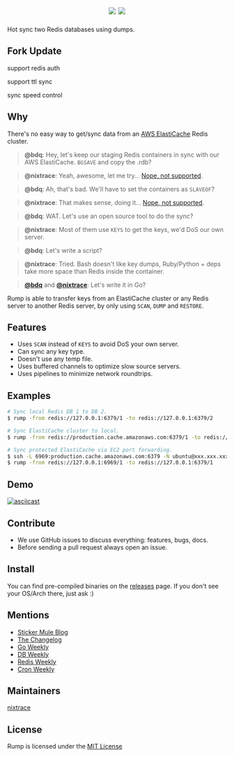<h1 align="center">
<img src="https://rawgit.com/mytokenio/rump/master/assets/images/mytoken.png">
<img src="https://rawgit.com/mytokenio/rump/master/assets/images/rump_logo.svg">
</h1>

Hot sync two Redis databases using dumps.

## Fork Update

support redis auth

support ttl sync

sync speed control


## Why

There's no easy way to get/sync data from an [AWS ElastiCache]( http://docs.aws.amazon.com/AmazonElastiCache/latest/UserGuide/ClientConfig.RestrictedCommands.html ) Redis cluster.

> **@bdq**: Hey, let's keep our staging Redis containers in sync with our AWS ElastiCache. `BGSAVE` and copy the .rdb?

>**@nixtrace**: Yeah, awesome, let me try... [Nope, not supported](http://docs.aws.amazon.com/AmazonElastiCache/latest/UserGuide/ClientConfig.RestrictedCommands.html).

>**@bdq**: Ah, that's bad. We'll have to set the containers as `SLAVEOF`?

>**@nixtrace**: That makes sense, doing it... [Nope, not supported](http://docs.aws.amazon.com/AmazonElastiCache/latest/UserGuide/ClientConfig.RestrictedCommands.html).

>**@bdq**: WAT. Let's use an open source tool to do the sync?

>**@nixtrace**: Most of them use `KEYS` to get the keys, we'd DoS our own server.

>**@bdq**: Let's write a script?

>**@nixtrace**: Tried. Bash doesn't like key dumps, Ruby/Python + deps take more space than Redis inside the container.

>**[@bdq](https://github.com/BDQ)** and **[@nixtrace](https://github.com/nixtrace)**: Let's write it in Go?


Rump is able to transfer keys from an ElastiCache cluster or any Redis server to another Redis server, by only using `SCAN`, `DUMP` and `RESTORE`.

## Features

- Uses `SCAN` instead of `KEYS` to avoid DoS your own server.
- Can sync any key type.
- Doesn't use any temp file.
- Uses buffered channels to optimize slow source servers.
- Uses pipelines to minimize network roundtrips.

## Examples

```sh
# Sync local Redis DB 1 to DB 2.
$ rump -from redis://127.0.0.1:6379/1 -to redis://127.0.0.1:6379/2

# Sync ElastiCache cluster to local.
$ rump -from redis://production.cache.amazonaws.com:6379/1 -to redis://127.0.0.1:6379/1

# Sync protected ElastiCache via EC2 port forwarding.
$ ssh -L 6969:production.cache.amazonaws.com:6379 -N ubuntu@xxx.xxx.xxx.xxx &
$ rump -from redis://127.0.0.1:6969/1 -to redis://127.0.0.1:6379/1
```

## Demo

[![asciicast](https://asciinema.org/a/94355.png)](https://asciinema.org/a/94355)

## Contribute

- We use GitHub issues to discuss everything: features, bugs, docs.
- Before sending a pull request always open an issue.

## Install

You can find pre-compiled binaries on the [releases](https://github.com/stickermule/rump/releases) page. If you don't see your OS/Arch there, just ask :)

## Mentions

- [Sticker Mule Blog](https://www.stickermule.com/blog/introducing-rump)
- [The Changelog](http://email.changelog.com/t/ViewEmail/t/13CBF627BB99BB74/)
- [Go Weekly](http://golangweekly.com/issues/138)
- [DB Weekly](http://dbweekly.com/issues/132)
- [Redis Weekly](http://redisweekly.com/archive/172.html)
- [Cron Weekly](https://www.cronweekly.com/issue-59/)

## Maintainers

[nixtrace](https://github.com/nixtrace)

## License

Rump is licensed under the [MIT License](https://opensource.org/licenses/MIT)
